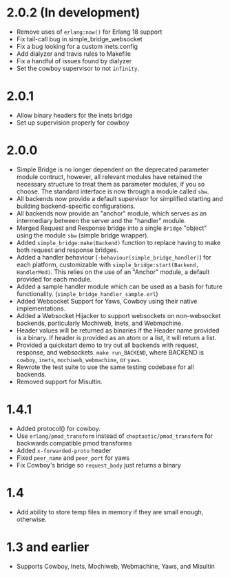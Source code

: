 # 2.0.2 (In development)

* Remove uses of `erlang:now()` for Erlang 18 support
* Fix tail-call bug in simple_bridge_websocket
* Fix a bug looking for a custom inets.config
* Add dialyzer and travis rules to Makefile
* Fix a handful of issues found by dialyzer
* Set the cowboy supervisor to not `infinity`.

# 2.0.1

* Allow binary headers for the inets bridge
* Set up supervision properly for cowboy

# 2.0.0

* Simple Bridge is no longer dependent on the deprecated parameter module
  contruct, however, all relevant modules have retained the necessary structure
  to treat them as parameter modules, if you so choose. The standard interface
  is now through a module called `sbw`.
* All backends now provide a default supervisor for simplified starting and
  building backend-specific configurations.
* All backends now provide an "anchor" module, which serves as an intermediary
  between the server and the "handler" module.
* Merged Request and Response bridge into a single `Bridge` "object" using the
  module `sbw` (simple bridge wrapper).
* Added `simple_bridge:make(Backend)` function to replace having to make both
  request and response bridges.
* Added a handler behaviour (`-behaviour(simple_bridge_handler)`) for each
  platform, customizable with `simple_bridge:start(Backend, HandlerMod)`. This
  relies on the use of an "Anchor" module, a default provided for each module.
* Added a sample handler module which can be used as a basis for future
  functionality. (`simple_bridge_handler_sample.erl`)
* Added Websocket Support for Yaws, Cowboy using their native implementations.
* Added a Websocket Hijacker to support websockets on non-websocket backends,
  particularly Mochiweb, Inets, and Webmachine.
* Header values will be returned as binaries if the Header name provided is a
  binary. If header is provided as an atom or a list, it will return a list.
* Provided a quickstart demo to try out all backends with request, response,
  and websockets. `make run_BACKEND`, where BACKEND is `cowboy`, `inets`,
  `mochiweb`, `webmachine`, or `yaws`.
* Rewrote the test suite to use the same testing codebase for all backends.
* Removed support for Misultin.

# 1.4.1

* Added protocol() for cowboy.
* Use `erlang/pmod_transform` instead of `choptastic/pmod_transform` for
  backwards compatible pmod transforms
* Added `x-forwarded-proto` header
* Fixed `peer_name` and `peer_port` for yaws
* Fix Cowboy's bridge so `request_body` just returns a binary

# 1.4

* Add ability to store temp files in memory if they are small enough,
  otherwise.

# 1.3 and earlier

* Supports Cowboy, Inets, Mochiweb, Webmachine, Yaws, and Misultin

